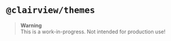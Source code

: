 # `@clairview/themes`

> **Warning**\
> This is a work-in-progress. Not intended for production use!
